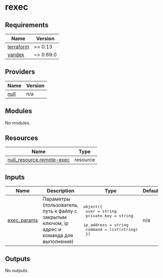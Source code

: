 # rexec

<!-- BEGINNING OF PRE-COMMIT-TERRAFORM DOCS HOOK -->
## Requirements

| Name | Version |
|------|---------|
| <a name="requirement_terraform"></a> [terraform](#requirement\_terraform) | >= 0.13 |
| <a name="requirement_yandex"></a> [yandex](#requirement\_yandex) | ~> 0.69.0 |

## Providers

| Name | Version |
|------|---------|
| <a name="provider_null"></a> [null](#provider\_null) | n/a |

## Modules

No modules.

## Resources

| Name | Type |
|------|------|
| [null_resource.remote-exec](https://registry.terraform.io/providers/hashicorp/null/latest/docs/resources/resource) | resource |

## Inputs

| Name | Description | Type | Default | Required |
|------|-------------|------|---------|:--------:|
| <a name="input_exec_params"></a> [exec\_params](#input\_exec\_params) | Параметры (пользователь, путь к файлу с закрытым ключом, ip адрес и команда для выполнения) | <pre>object({<br>    user        = string<br>    private_key = string<br>    ip_address  = string<br>    command     = list(string)<br>  })</pre> | n/a | yes |

## Outputs

No outputs.
<!-- END OF PRE-COMMIT-TERRAFORM DOCS HOOK -->
